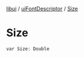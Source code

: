 [libui](../index.md) / [uiFontDescriptor](index.md) / [Size](./-size.md)

# Size

`var Size: Double`